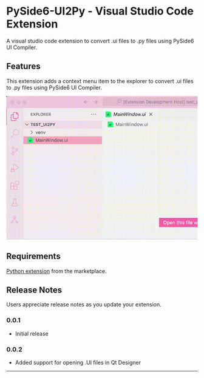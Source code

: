 # PySide6-UI2Py - Visual Studio Code Extension

A visual studio code extension to convert .ui files to .py files using PySide6 UI Compiler.

## Features

This extension adds a context menu item to the explorer to convert .ui files to .py files using PySide6 UI Compiler.

<img src=https://raw.githubusercontent.com/TwizzyIndy/PySide6-UI2Py/main/images/PySide6-UI2Py_1.gif>

## Requirements

[Python extension](https://marketplace.visualstudio.com/items?itemName=ms-python.python) from the marketplace.

## Release Notes

Users appreciate release notes as you update your extension.

### 0.0.1

- Initial release

### 0.0.2

- Added support for opening .UI files in Qt Designer

---
